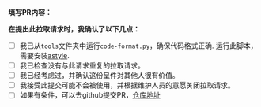 **填写PR内容：**

**在提出此拉取请求时，我确认了以下几点：**

- [ ]  我已从`tools`文件夹中运行`code-format.py`，确保代码格式正确. 运行此脚本，需要安装[astyle](http://astyle.sourceforge.net/install.html).
- [ ]  我已检查没有与此请求重复的拉取请求。
- [ ]  我已经考虑过，并确认这份呈件对其他人很有价值。
- [ ]  我接受此提交可能不会被使用，并根据维护人员的意愿关闭拉取请求。
- [ ]  如果有条件，可以去github提交PR，[仓库地址](https://github.com/lhdjply/f1c200s_library)
